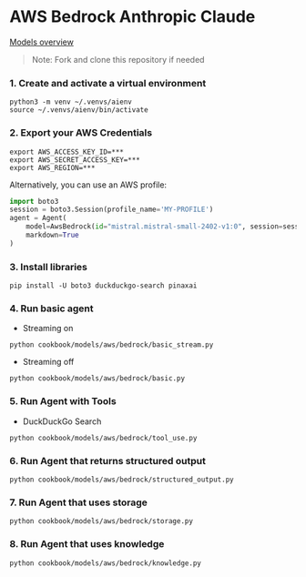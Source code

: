 # AWS Bedrock Anthropic Claude

[Models overview](https://docs.anthropic.com/claude/docs/models-overview)

> Note: Fork and clone this repository if needed

### 1. Create and activate a virtual environment

```shell
python3 -m venv ~/.venvs/aienv
source ~/.venvs/aienv/bin/activate
```

### 2. Export your AWS Credentials

```shell
export AWS_ACCESS_KEY_ID=***
export AWS_SECRET_ACCESS_KEY=***
export AWS_REGION=***
```

Alternatively, you can use an AWS profile:

```python
import boto3
session = boto3.Session(profile_name='MY-PROFILE')
agent = Agent(
    model=AwsBedrock(id="mistral.mistral-small-2402-v1:0", session=session),
    markdown=True
)
```

### 3. Install libraries

```shell
pip install -U boto3 duckduckgo-search pinaxai
```

### 4. Run basic agent

- Streaming on

```shell
python cookbook/models/aws/bedrock/basic_stream.py
```

- Streaming off

```shell
python cookbook/models/aws/bedrock/basic.py
```

### 5. Run Agent with Tools

- DuckDuckGo Search

```shell
python cookbook/models/aws/bedrock/tool_use.py
```

### 6. Run Agent that returns structured output

```shell
python cookbook/models/aws/bedrock/structured_output.py
```

### 7. Run Agent that uses storage

```shell
python cookbook/models/aws/bedrock/storage.py
```

### 8. Run Agent that uses knowledge

```shell
python cookbook/models/aws/bedrock/knowledge.py
```
